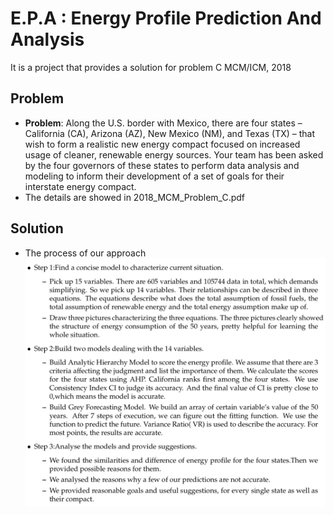 # E.P.A : Energy Profile Prediction And Analysis

 It is a project that provides a solution for problem C MCM/ICM, 2018
## Problem
 - **Problem**: Along the U.S. border with Mexico, there are four states – California (CA), Arizona (AZ), New Mexico (NM), and Texas (TX) – that wish to form a realistic new energy compact focused on increased usage of cleaner, renewable energy sources. Your team has been asked by the four governors of these states to perform data analysis and modeling to inform their development of a set of goals for their interstate energy compact.
 - The details are showed in 2018\_MCM\_Problem\_C.pdf

## Solution
- The process of our approach
![text](https://github.com/honeyhaoyan/tiger_roses/blob/master/image/tiger_roses_approach.png)
